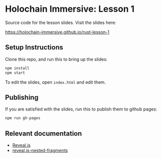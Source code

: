 # Holochain Immersive: Lesson 1

Source code for the lesson slides. Visit the slides here:

https://holochain-immersive.github.io/rust-lesson-1

## Setup Instructions

Clone this repo, and run this to bring up the slides:

```bash
npm install
npm start
```

To edit the slides, open `index.html` and edit them.

## Publishing

If you are satisfied with the slides, run this to publish them to github pages:

```bash
npm run gh-pages
```

## Relevant documentation

- [Reveal.js](https://revealjs.com/)
- [reveal.js-nested-fragments](https://www.npmjs.com/package/reveal.js-nested-fragments)
